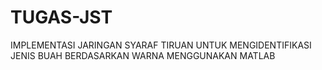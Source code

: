 # TUGAS-JST
IMPLEMENTASI JARINGAN SYARAF TIRUAN UNTUK MENGIDENTIFIKASI JENIS BUAH BERDASARKAN WARNA MENGGUNAKAN MATLAB
